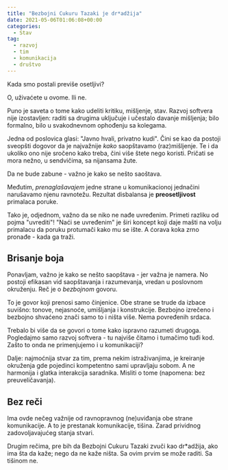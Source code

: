 ```yaml
---
title: "Bezbojni Cukuru Tazaki je dr*adžija"
date: 2021-05-06T01:06:08+00:00
categories:
  - Stav
tag:
  - razvoj
  - tim
  - komunikacija
  - društvo
---
```


Kada smo postali previše osetljivi?

O, uživaćete u ovome. Ili ne.

<!--more-->

Puno je saveta o tome kako udeliti kritiku, mišljenje, stav. Razvoj softvera nije izostavljen: raditi sa drugima uključuje i učestalo davanje mišljenja; bilo formalno, bilo u svakodnevnom ophođenju sa kolegama.

Jedna od poslovica glasi: "Javno hvali, privatno kudi". Čini se kao da postoji sveopšti dogovor da je najvažnije _kako_ saopštavamo (raz)mišljenje. Te i da ukoliko ono nije sročeno kako treba, čini više štete nego koristi. Pričati se mora nežno, u sendvičima, sa nijansama žute.

Da ne bude zabune - važno je kako se nešto saoštava.

Međutim, _prenaglašavajem_ jedne strane u komunikacionoj jednačini narušavamo njenu ravnotežu. Rezultat disbalansa je **preosetljivost** primalaca poruke.

Tako je, odjednom, važno da se niko ne nađe uvređenim. Primeti razliku od pojma "uvrediti"! "Naći se uvređenim" je širi koncept koji daje mašti na volju primalacu da poruku protumači kako mu se ište. A ćorava koka zrno pronađe - kada ga traži.

## Brisanje boja
Ponavljam, važno je kako se nešto saopštava - jer važna je namera. No postoji efikasan vid saopštavanja i razumevanja, vredan u poslovnom okruženju. Reč je o _bezbojnom_ govoru.

To je govor koji prenosi samo činjenice. Obe strane se trude da izbace suvišno: tonove, nejasnoće, umišljanja i konstrukcije. Bezbojno izrečeno i bezbojno shvaćeno znači samo to i ništa više. Nema povređenih srdaca.

Trebalo bi više da se govori o tome kako ispravno razumeti drugoga. Pogledajmo samo razvoj softvera - tu najviše čitamo i tumačimo tuđi kod. Zašto to onda ne primenjujemo i u komunikaciji?

Dalje: najmoćnija stvar za tim, prema nekim istraživanjima, je kreiranje okruženja gde pojedinci kompetentno sami upravljaju sobom. A ne harmonija i glatka interakcija saradnika. Misliti o tome (napomena: bez preuveličavanja).

## Bez reči
Ima ovde nečeg važnije od ravnopravnog (ne)uviđanja obe strane komunikacije. A to je prestanak komunikacije, tišina. Zarad prividnog zadovoljavajućeg stanja stvari.

Drugim rečima, pre bih da Bezbojni Cukuru Tazaki zvuči kao dr\*adžija, ako ima šta da kaže; nego da ne kaže ništa. Sa ovim prvim se može raditi. Sa tišinom ne.

